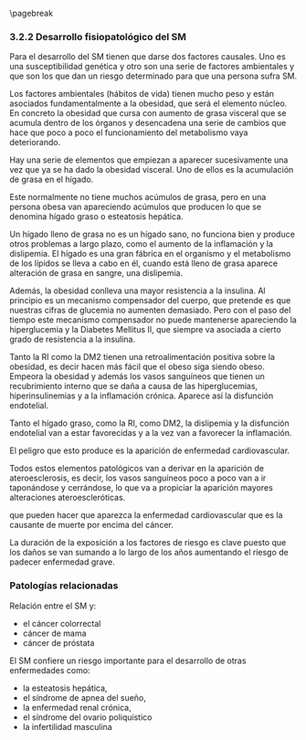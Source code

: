 \pagebreak

### 3.2.2 Desarrollo fisiopatológico del SM

Para el desarrollo del SM tienen que darse dos factores causales. Uno es una susceptibilidad genética y otro son una serie de factores ambientales y que son los que dan un riesgo determinado para que una persona sufra SM. 

Los factores ambientales (hábitos de vida) tienen mucho peso y están asociados fundamentalmente a la obesidad, que será el elemento núcleo. En concreto la obesidad que cursa con aumento de grasa visceral que se acumula dentro de los órganos y desencadena una serie de cambios que hace que poco a poco el funcionamiento del metabolismo vaya deteriorando. 

Hay una serie de elementos que empiezan a aparecer sucesivamente una vez que ya se ha dado la obesidad visceral. Uno de ellos es la acumulación de grasa en el hígado.  

Este normalmente no tiene muchos acúmulos de grasa, pero en una persona obesa van apareciendo acúmulos que producen lo que se denomina hígado graso o esteatosis hepática.  

Un hígado lleno de grasa no es un hígado sano, no funciona bien y produce otros problemas a largo plazo, como el aumento de la inflamación y la dislipemia. El hígado es una gran fábrica en el organismo y el metabolismo de los lípidos se lleva a cabo en él, cuando está lleno de grasa aparece alteración de grasa en sangre, una dislipemia. 

Además, la obesidad conlleva una mayor resistencia a la insulina. Al principio es un mecanismo compensador del cuerpo, que pretende es que nuestras cifras de glucemia no aumenten demasiado. Pero con el paso del tiempo este mecanismo compensador no puede mantenerse apareciendo la hiperglucemia y la Diabetes Mellitus II, que siempre va asociada a cierto grado de resistencia a la insulina. 

Tanto la RI como la DM2 tienen una retroalimentación positiva sobre la obesidad, es decir hacen más fácil que el obeso siga siendo obeso. Empeora la obesidad y además los vasos sanguíneos que tienen un recubrimiento interno que se daña a causa de las hiperglucemias, hiperinsulinemias y a la inflamación crónica. Aparece así la disfunción endotelial. 

Tanto el hígado graso, como la RI, como DM2, la dislipemia y la disfunción endotelial van a estar favorecidas y a la vez van a favorecer la inflamación. 

El peligro que esto produce es la aparición de enfermedad cardiovascular. 

Todos estos elementos patológicos van a derivar en la aparición de ateroesclerosis, es decir, los vasos sanguíneos poco a poco van a ir taponándose y cerrándose, lo que va a propiciar la aparición mayores alteraciones ateroescleróticas. 

que pueden hacer que aparezca la enfermedad cardiovascular que es la causante de muerte por encima del cáncer. 

La duración de la exposición a los factores de riesgo es clave puesto que los daños se van sumando a lo largo de los años aumentando el riesgo de padecer enfermedad grave.

### Patologías relacionadas

Relación entre el SM y:

- el cáncer colorrectal
- cáncer de mama
- cáncer de próstata

El SM confiere un riesgo importante para el desarrollo de otras enfermedades como:

- la esteatosis hepática,
- el síndrome de apnea del sueño,
- la enfermedad renal crónica,
- el síndrome del ovario poliquístico
- la infertilidad masculina

